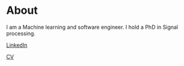 # About

I am a Machine learning and software engineer. I hold a PhD in Signal processing.

[LinkedIn](https://www.linkedin.com/in/luc-mioulet/)

[CV](CV2_LucMioulet.pdf)

